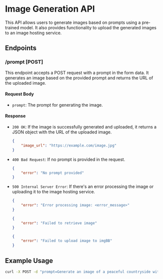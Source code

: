 # Image Generation API

This API allows users to generate images based on prompts using a pre-trained model. It also provides functionality to upload the generated images to an image hosting service.

## Endpoints

### /prompt [POST]

This endpoint accepts a POST request with a prompt in the form data. It generates an image based on the provided prompt and returns the URL of the uploaded image.

#### Request Body

- `prompt`: The prompt for generating the image.

#### Response

- `200 OK`: If the image is successfully generated and uploaded, it returns a JSON object with the URL of the uploaded image.
  ```json
  {
      "image_url": "https://example.com/image.jpg"
  }
  ```

- `400 Bad Request`: If no prompt is provided in the request.
  ```json
  {
      "error": "No prompt provided"
  }
  ```

- `500 Internal Server Error`: If there's an error processing the image or uploading it to the image hosting service.
  ```json
  {
      "error": "Error processing image: <error_message>"
  }
  ```

  ```json
  {
      "error": "Failed to retrieve image"
  }
  ```

  ```json
  {
      "error": "Failed to upload image to imgBB"
  }
  ```

## Example Usage

```bash
curl -X POST -d "prompt=Generate an image of a peaceful countryside with a small cottage surrounded by trees and a clear blue sky." https://api.example.com/prompt